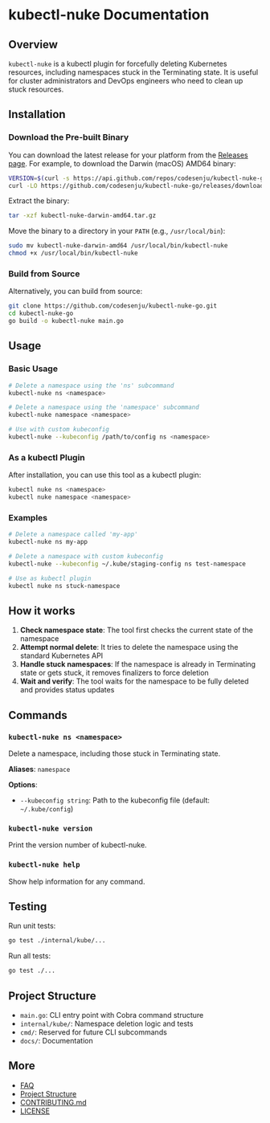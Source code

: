 # kubectl-nuke Documentation

## Overview

`kubectl-nuke` is a kubectl plugin for forcefully deleting Kubernetes resources, including namespaces stuck in the Terminating state. It is useful for cluster administrators and DevOps engineers who need to clean up stuck resources.

## Installation

### Download the Pre-built Binary

You can download the latest release for your platform from the [Releases page](https://github.com/codesenju/kubectl-nuke-go/releases). For example, to download the Darwin (macOS) AMD64 binary:

```sh
VERSION=$(curl -s https://api.github.com/repos/codesenju/kubectl-nuke-go/releases/latest | grep '"tag_name":' | sed -E 's/.*"([^"]+)".*/\1/')
curl -LO https://github.com/codesenju/kubectl-nuke-go/releases/download/$VERSION/kubectl-nuke-darwin-amd64.tar.gz
```

Extract the binary:

```sh
tar -xzf kubectl-nuke-darwin-amd64.tar.gz
```

Move the binary to a directory in your `PATH` (e.g., `/usr/local/bin`):

```sh
sudo mv kubectl-nuke-darwin-amd64 /usr/local/bin/kubectl-nuke
chmod +x /usr/local/bin/kubectl-nuke
```

### Build from Source

Alternatively, you can build from source:

```sh
git clone https://github.com/codesenju/kubectl-nuke-go.git
cd kubectl-nuke-go
go build -o kubectl-nuke main.go
```

## Usage

### Basic Usage

```sh
# Delete a namespace using the 'ns' subcommand
kubectl-nuke ns <namespace>

# Delete a namespace using the 'namespace' subcommand
kubectl-nuke namespace <namespace>

# Use with custom kubeconfig
kubectl-nuke --kubeconfig /path/to/config ns <namespace>
```

### As a kubectl Plugin

After installation, you can use this tool as a kubectl plugin:

```sh
kubectl nuke ns <namespace>
kubectl nuke namespace <namespace>
```

### Examples

```sh
# Delete a namespace called 'my-app'
kubectl-nuke ns my-app

# Delete a namespace with custom kubeconfig
kubectl-nuke --kubeconfig ~/.kube/staging-config ns test-namespace

# Use as kubectl plugin
kubectl nuke ns stuck-namespace
```

## How it works

1. **Check namespace state**: The tool first checks the current state of the namespace
2. **Attempt normal delete**: It tries to delete the namespace using the standard Kubernetes API
3. **Handle stuck namespaces**: If the namespace is already in Terminating state or gets stuck, it removes finalizers to force deletion
4. **Wait and verify**: The tool waits for the namespace to be fully deleted and provides status updates

## Commands

### `kubectl-nuke ns <namespace>`

Delete a namespace, including those stuck in Terminating state.

**Aliases**: `namespace`

**Options**:
- `--kubeconfig string`: Path to the kubeconfig file (default: `~/.kube/config`)

### `kubectl-nuke version`

Print the version number of kubectl-nuke.

### `kubectl-nuke help`

Show help information for any command.

## Testing

Run unit tests:

```sh
go test ./internal/kube/...
```

Run all tests:

```sh
go test ./...
```

## Project Structure

- `main.go`: CLI entry point with Cobra command structure
- `internal/kube/`: Namespace deletion logic and tests
- `cmd/`: Reserved for future CLI subcommands
- `docs/`: Documentation

## More

- [FAQ](FAQ.md)
- [Project Structure](PROJECT_STRUCTURE.md)
- [CONTRIBUTING.md](../CONTRIBUTING.md)
- [LICENSE](../LICENSE)
